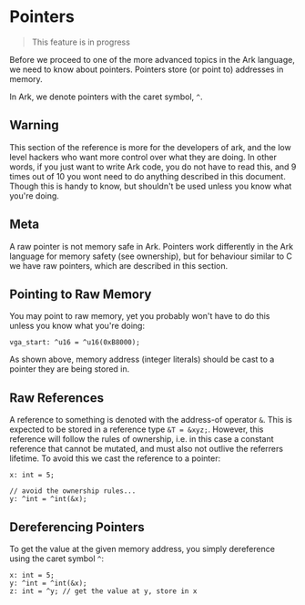 # Pointers
> This feature is in progress

Before we proceed to one of the more advanced topics in the Ark language, we
need to know about pointers. Pointers store (or point to) addresses in memory.

In Ark, we denote pointers with the caret symbol, `^`.

## Warning
This section of the reference is more for the developers of ark, and the low level
hackers who want more control over what they are doing. In other words, if you
just want to write Ark code, you do not have to read this, and 9 times out of 10
you wont need to do anything described in this document. Though this is handy
to know, but shouldn't be used unless you know what you're doing.

## Meta
A raw pointer is not memory safe in Ark. Pointers work differently in the Ark 
language for memory safety (see ownership), but for behaviour similar to C we 
have raw pointers, which are described in this section.

## Pointing to Raw Memory
You may point to raw memory, yet you probably won't have to do this unless you 
know what you're doing:

    vga_start: ^u16 = ^u16(0xB8000);
    
As shown above, memory address (integer literals) should be cast to a pointer they
are being stored in.

## Raw References
A reference to something is denoted with the address-of operator `&`. This is
expected to be stored in a reference type `&T = &xyz;`. However, this reference
will follow the rules of ownership, i.e. in this case a constant reference that
cannot be mutated, and must also not outlive the referrers lifetime. To avoid this
we cast the reference to a pointer:

```
x: int = 5;

// avoid the ownership rules...
y: ^int = ^int(&x);
```

## Dereferencing Pointers
To get the value at the given memory address, you simply dereference using
the caret symbol `^`:

```
x: int = 5;
y: ^int = ^int(&x);
z: int = ^y; // get the value at y, store in x
```
